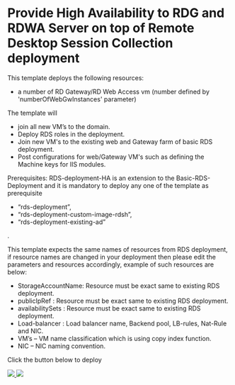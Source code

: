# Provide High Availability to RDG and RDWA Server on top of Remote Desktop Session Collection deployment

This template deploys the following resources:

<ul><li>a number of RD Gateway/RD Web Access vm (number defined by 'numberOfWebGwInstances' parameter)</li></ul>

The template will
<ul>
<li>join all new VM’s to the domain.</li>
<li>Deploy RDS roles in the deployment.</li>
<li>Join new VM's to the existing web and Gateway farm of basic RDS deployment.</li>
<li>Post configurations for web/Gateway VM's such as defining the Machine keys for IIS modules.</li>
</ul>

Prerequisites:
RDS-deployment-HA is an extension to the Basic-RDS-Deployment and it is mandatory to deploy any one of the template as prerequisite <ul><li>“rds-deployment”,</li><li>“rds-deployment-custom-image-rdsh”,</li><li>“rds-deployment-existing-ad”</li></ul>.

This template expects the same names of resources from RDS deployment, if resource names are changed in your deployment then please edit the parameters and resources accordingly, example of such resources are below:
<ul>
<li>StorageAccountName: Resource must be exact same to existing RDS deployment.</li>
<li>publicIpRef : Resource must be exact same to existing RDS deployment.</li>
<li>availabilitySets : Resource must be exact same to existing RDS deployment.</li>
<li>Load-balancer : Load balancer name, Backend pool, LB-rules, Nat-Rule and NIC.</li>
<li>VM’s – VM name classification which is using copy index function.</li>
<li>NIC – NIC naming convention.</li>
</ul>


Click the button below to deploy

<a href="https://portal.azure.com/#create/Microsoft.Template/uri/https%3A%2F%2Fraw.githubusercontent.com%2FAzure%2Fazure-quickstart-templates%2Fmaster%2Frds-deployment-HA%2Fazuredeploy.json" target="_blank">
    <img src="http://azuredeploy.net/deploybutton.png"/>
</a>
<a href="http://armviz.io/#/?load=https%3A%2F%2Fraw.githubusercontent.com%2FAzure%2Fazure-quickstart-templates%2Fmaster%2Frds-deployment-HA%2Fazuredeploy.json" target="_blank">
    <img src="http://armviz.io/visualizebutton.png"/>
</a>
